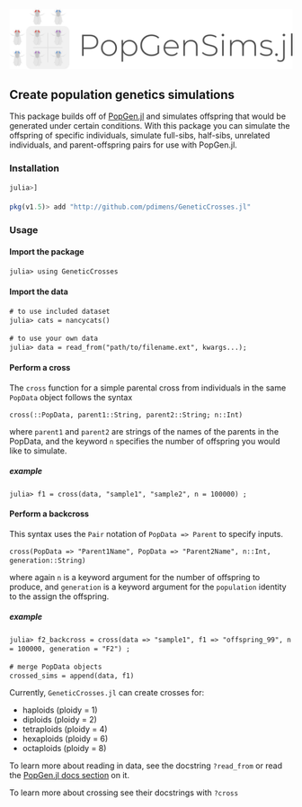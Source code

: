 ![logo](PopGenSims.png)

## Create population genetics simulations

This package builds off of [PopGen.jl](http://github.com/pdimens/PopGen.jl) and 
simulates offspring that would be generated under certain conditions. With this package you can simulate the offspring of specific individuals, simulate full-sibs, half-sibs, unrelated individuals, and parent-offspring pairs for use with PopGen.jl.

### Installation
```julia
julia>]

pkg(v1.5)> add "http://github.com/pdimens/GeneticCrosses.jl"
```

### Usage
#### Import the package
```
julia> using GeneticCrosses
```

#### Import the data
```
# to use included dataset
julia> cats = nancycats()

# to use your own data
julia> data = read_from("path/to/filename.ext", kwargs...);
```

#### Perform a cross
The `cross` function for a simple parental cross from individuals in the same `PopData` object follows the syntax
```
cross(::PopData, parent1::String, parent2::String; n::Int)
```
where `parent1` and `parent2` are strings of the names of the parents in the PopData, and the keyword `n` specifies the number of offspring you would like to simulate.

##### example
```
julia> f1 = cross(data, "sample1", "sample2", n = 100000) ;
```

#### Perform a backcross
This syntax uses the `Pair` notation of `PopData => Parent` to specify inputs.
```
cross(PopData => "Parent1Name", PopData => "Parent2Name", n::Int, generation::String)
```
where again `n` is a keyword argument for the number of offspring to produce, and `generation` is a keyword argument for the `population` identity to the assign the offspring.

##### example
``` 
julia> f2_backcross = cross(data => "sample1", f1 => "offspring_99", n = 100000, generation = "F2") ;

# merge PopData objects
crossed_sims = append(data, f1)
```

Currently, `GeneticCrosses.jl` can create crosses for:
- haploids (ploidy = 1)
- diploids (ploidy = 2)
- tetraploids (ploidy = 4) 
- hexaploids (ploidy = 6)
- octaploids (ploidy = 8)

To learn more about reading in data, see the docstring `?read_from` or read the [PopGen.jl docs section](https://pdimens.github.io/PopGen.jl/docs/io/file_import) on it.

To learn more about crossing see their docstrings with `?cross`
